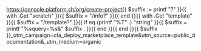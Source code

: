 <!-- Link to create projects.
  For a specific template, call with `template="<FRAMEWORK>"`.
  For just templates in general, call with `template=true`.
  We prefer putting people on the template search page to opening a specific template
  because they get more context that way.

  To link to create a new project from scratch, call with `scratch=true`.

  This all is on one line so that it can be added within Markdown.
  Example: [Link text](\{\{ create-project-link template=true }})
  Without the backslashes.
  -->
https://console.platform.sh/org/create-project{{ $suffix := printf "?" }}{{ with .Get "scratch" }}{{ $suffix = "/info?" }}{{ end }}{{ with .Get "template" }}{{ $suffix = "/template?" }}{{ if eq (printf "%T" .) "string" }}{{ $suffix = printf "%squery=%s&" $suffix . }}{{ end }}{{ end }}{{ $suffix }}_utm_campaign=cta_deploy_marketplace_template&utm_source=public_documentation&_utm_medium=organic
